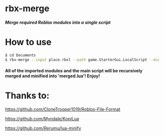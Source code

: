 # rbx-merge
##### Merge required Roblox modules into a single script
#
#
#
# How to use
```sh
$ cd Documents
$ rbx-merge --input place.rbxl --path game.StarterGui.LocalScript --minify true --output merged.lua
```
#### All of the imported modules and the main script will be recursively merged and minified into 'merged.lua'! Enjoy!
#
#
#
# Thanks to:
https://github.com/CloneTrooper1019/Roblox-File-Format

https://github.com/Myndale/KopiLua

https://github.com/Rerumu/lua-minify
